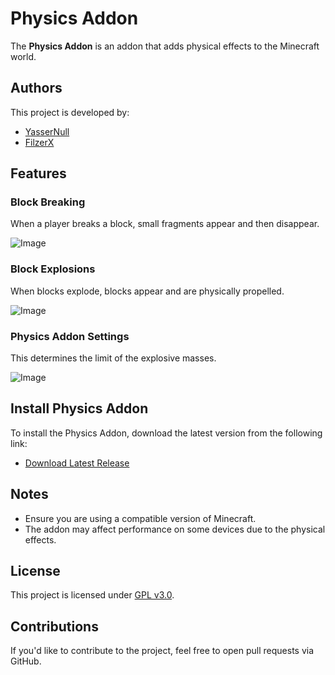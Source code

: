 # Physics Addon
The **Physics Addon** is an addon that adds physical effects to the Minecraft world.

## Authors

This project is developed by:
- [YasserNull](https://github.com/YasserNull)
- [FilzerX](#)

## Features

### Block Breaking
When a player breaks a block, small fragments appear and then disappear.

![Image](https://i.imgur.com/AeoxLaF.png)

### Block Explosions

When blocks explode, blocks appear and are physically propelled.

![Image](https://i.imgur.com/B31SxiS.png)

### Physics Addon Settings
This determines the limit of the explosive masses.

![Image](https://i.imgur.com/ckV3I5x.jpeg)

## Install Physics Addon

To install the Physics Addon, download the latest version from the following link:
- [Download Latest Release](https://github.com/YasserNull/Physics-Addon/releases)

## Notes
- Ensure you are using a compatible version of Minecraft.
- The addon may affect performance on some devices due to the physical effects.

## License

This project is licensed under [GPL v3.0](LICENSE).

## Contributions

If you'd like to contribute to the project, feel free to open pull requests via GitHub.
